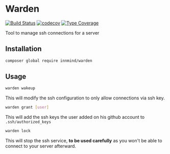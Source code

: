 # Warden

[![Build Status](https://github.com/Innmind/Warden/workflows/CI/badge.svg)](https://github.com/Innmind/Warden/actions?query=workflow%3ACI)
[![codecov](https://codecov.io/gh/Innmind/Warden/branch/develop/graph/badge.svg)](https://codecov.io/gh/Innmind/Warden)
[![Type Coverage](https://shepherd.dev/github/Innmind/Warden/coverage.svg)](https://shepherd.dev/github/Innmind/Warden)

Tool to manage ssh connections for a server

## Installation

```sh
composer global require innmind/warden
```

## Usage

```sh
warden wakeup
```

This will modify the ssh configuration to only allow connections via ssh key.

```sh
warden grant [user]
```

This will add the ssh keys the user added on his github account to `.ssh/authorized_keys`

```sh
warden lock
```

This will stop the ssh service, **to be used carefully** as you won't be able to connect to your server afterward.

